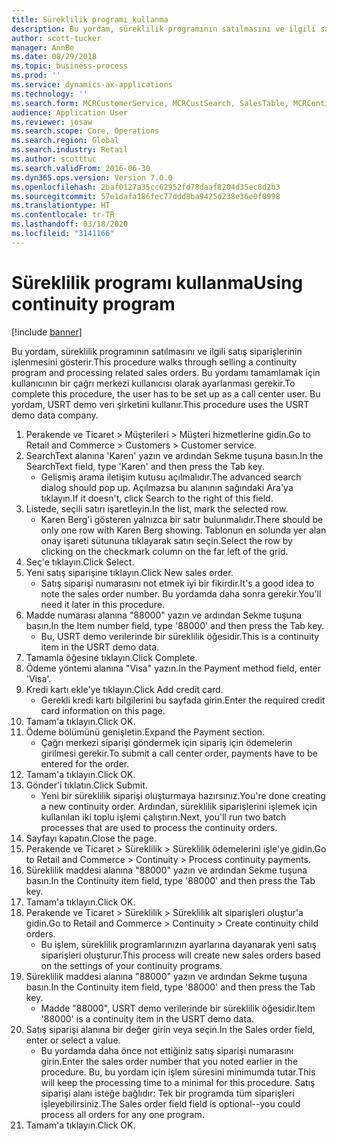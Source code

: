 ```yaml
---
title: Süreklilik programı kullanma
description: Bu yordam, süreklilik programının satılmasını ve ilgili satış siparişlerinin işlenmesini gösterir.
author: scott-tucker
manager: AnnBe
ms.date: 08/29/2018
ms.topic: business-process
ms.prod: ''
ms.service: dynamics-ax-applications
ms.technology: ''
ms.search.form: MCRCustomerService, MCRCustSearch, SalesTable, MCRContinuityCustInfo, MCRCustPaymLookup, CreditCardTokenization, CreditCardLookup, MCRSalesOrderRecap
audience: Application User
ms.reviewer: josaw
ms.search.scope: Core, Operations
ms.search.region: Global
ms.search.industry: Retail
ms.author: scotttuc
ms.search.validFrom: 2016-06-30
ms.dyn365.ops.version: Version 7.0.0
ms.openlocfilehash: 2baf0127a35cc62952fd78daaf8204d35ec8d2b3
ms.sourcegitcommit: 57e1dafa186fec77ddd8ba9425d238e36e0f0998
ms.translationtype: HT
ms.contentlocale: tr-TR
ms.lasthandoff: 03/18/2020
ms.locfileid: "3141166"
---
```

# <a name="using-continuity-program"></a><span data-ttu-id="602fe-103">Süreklilik programı kullanma</span><span class="sxs-lookup"><span data-stu-id="602fe-103">Using continuity program</span></span>

[!include [banner](../includes/banner.md)]

<span data-ttu-id="602fe-104">Bu yordam, süreklilik programının satılmasını ve ilgili satış siparişlerinin işlenmesini gösterir.</span><span class="sxs-lookup"><span data-stu-id="602fe-104">This procedure walks through selling a continuity program and processing related sales orders.</span></span> <span data-ttu-id="602fe-105">Bu yordamı tamamlamak için kullanıcının bir çağrı merkezi kullanıcısı olarak ayarlanması gerekir.</span><span class="sxs-lookup"><span data-stu-id="602fe-105">To complete this procedure, the user has to be set up as a call center user.</span></span> <span data-ttu-id="602fe-106">Bu yordam, USRT demo veri şirketini kullanır.</span><span class="sxs-lookup"><span data-stu-id="602fe-106">This procedure uses the USRT demo data company.</span></span>

1. <span data-ttu-id="602fe-107">Perakende ve Ticaret > Müşterileri > Müşteri hizmetlerine gidin.</span><span class="sxs-lookup"><span data-stu-id="602fe-107">Go to Retail and Commerce > Customers > Customer service.</span></span>
2. <span data-ttu-id="602fe-108">SearchText alanına 'Karen' yazın ve ardından Sekme tuşuna basın.</span><span class="sxs-lookup"><span data-stu-id="602fe-108">In the SearchText field, type 'Karen' and then press the Tab key.</span></span>
    * <span data-ttu-id="602fe-109">Gelişmiş arama iletişim kutusu açılmalıdır.</span><span class="sxs-lookup"><span data-stu-id="602fe-109">The advanced search dialog should pop up.</span></span> <span data-ttu-id="602fe-110">Açılmazsa bu alanının sağındaki Ara'ya tıklayın.</span><span class="sxs-lookup"><span data-stu-id="602fe-110">If it doesn't, click Search to the right of this field.</span></span>  
3. <span data-ttu-id="602fe-111">Listede, seçili satırı işaretleyin.</span><span class="sxs-lookup"><span data-stu-id="602fe-111">In the list, mark the selected row.</span></span>
    * <span data-ttu-id="602fe-112">Karen Berg'i gösteren yalnızca bir satır bulunmalıdır.</span><span class="sxs-lookup"><span data-stu-id="602fe-112">There should be only one row with Karen Berg showing.</span></span> <span data-ttu-id="602fe-113">Tablonun en solunda yer alan onay işareti sütununa tıklayarak satırı seçin.</span><span class="sxs-lookup"><span data-stu-id="602fe-113">Select the row by clicking on the checkmark column on the far left of the grid.</span></span>  
4. <span data-ttu-id="602fe-114">Seç'e tıklayın.</span><span class="sxs-lookup"><span data-stu-id="602fe-114">Click Select.</span></span>
5. <span data-ttu-id="602fe-115">Yeni satış siparişine tıklayın.</span><span class="sxs-lookup"><span data-stu-id="602fe-115">Click New sales order.</span></span>
    * <span data-ttu-id="602fe-116">Satış siparişi numarasını not etmek iyi bir fikirdir.</span><span class="sxs-lookup"><span data-stu-id="602fe-116">It's a good idea to note the sales order number.</span></span> <span data-ttu-id="602fe-117">Bu yordamda daha sonra gerekir.</span><span class="sxs-lookup"><span data-stu-id="602fe-117">You'll need it later in this procedure.</span></span>  
6. <span data-ttu-id="602fe-118">Madde numarası alanına "88000" yazın ve ardından Sekme tuşuna basın.</span><span class="sxs-lookup"><span data-stu-id="602fe-118">In the Item number field, type '88000' and then press the Tab key.</span></span>
    * <span data-ttu-id="602fe-119">Bu, USRT demo verilerinde bir süreklilik öğesidir.</span><span class="sxs-lookup"><span data-stu-id="602fe-119">This is a continuity item in the USRT demo data.</span></span>  
7. <span data-ttu-id="602fe-120">Tamamla öğesine tıklayın.</span><span class="sxs-lookup"><span data-stu-id="602fe-120">Click Complete.</span></span>
8. <span data-ttu-id="602fe-121">Ödeme yöntemi alanına "Visa" yazın.</span><span class="sxs-lookup"><span data-stu-id="602fe-121">In the Payment method field, enter 'Visa'.</span></span>
9. <span data-ttu-id="602fe-122">Kredi kartı ekle'ye tıklayın.</span><span class="sxs-lookup"><span data-stu-id="602fe-122">Click Add credit card.</span></span>
    * <span data-ttu-id="602fe-123">Gerekli kredi kartı bilgilerini bu sayfada girin.</span><span class="sxs-lookup"><span data-stu-id="602fe-123">Enter the required credit card information on this page.</span></span>  
10. <span data-ttu-id="602fe-124">Tamam'a tıklayın.</span><span class="sxs-lookup"><span data-stu-id="602fe-124">Click OK.</span></span>
11. <span data-ttu-id="602fe-125">Ödeme bölümünü genişletin.</span><span class="sxs-lookup"><span data-stu-id="602fe-125">Expand the Payment section.</span></span>
    * <span data-ttu-id="602fe-126">Çağrı merkezi siparişi göndermek için sipariş için ödemelerin girilmesi gerekir.</span><span class="sxs-lookup"><span data-stu-id="602fe-126">To submit a call center order, payments have to be entered for the order.</span></span>  
12. <span data-ttu-id="602fe-127">Tamam'a tıklayın.</span><span class="sxs-lookup"><span data-stu-id="602fe-127">Click OK.</span></span>
13. <span data-ttu-id="602fe-128">Gönder'i tıklatın.</span><span class="sxs-lookup"><span data-stu-id="602fe-128">Click Submit.</span></span>
    * <span data-ttu-id="602fe-129">Yeni bir süreklilik siparişi oluşturmaya hazırsınız.</span><span class="sxs-lookup"><span data-stu-id="602fe-129">You're done creating a new continuity order.</span></span> <span data-ttu-id="602fe-130">Ardından, süreklilik siparişlerini işlemek için kullanılan iki toplu işlemi çalıştırın.</span><span class="sxs-lookup"><span data-stu-id="602fe-130">Next, you'll run two batch processes that are used to process the continuity orders.</span></span>  
14. <span data-ttu-id="602fe-131">Sayfayı kapatın.</span><span class="sxs-lookup"><span data-stu-id="602fe-131">Close the page.</span></span>
15. <span data-ttu-id="602fe-132">Perakende ve Ticaret > Süreklilik > Süreklilik ödemelerini işle'ye gidin.</span><span class="sxs-lookup"><span data-stu-id="602fe-132">Go to Retail and Commerce > Continuity > Process continuity payments.</span></span>
16. <span data-ttu-id="602fe-133">Süreklilik maddesi alanına "88000" yazın ve ardından Sekme tuşuna basın.</span><span class="sxs-lookup"><span data-stu-id="602fe-133">In the Continuity item field, type '88000' and then press the Tab key.</span></span>
17. <span data-ttu-id="602fe-134">Tamam'a tıklayın.</span><span class="sxs-lookup"><span data-stu-id="602fe-134">Click OK.</span></span>
18. <span data-ttu-id="602fe-135">Perakende ve Ticaret > Süreklilik > Süreklilik alt siparişleri oluştur'a gidin.</span><span class="sxs-lookup"><span data-stu-id="602fe-135">Go to Retail and Commerce > Continuity > Create continuity child orders.</span></span>
    * <span data-ttu-id="602fe-136">Bu işlem, süreklilik programlarınızın ayarlarına dayanarak yeni satış siparişleri oluşturur.</span><span class="sxs-lookup"><span data-stu-id="602fe-136">This process will create new sales orders based on the settings of your continuity programs.</span></span>  
19. <span data-ttu-id="602fe-137">Süreklilik maddesi alanına "88000" yazın ve ardından Sekme tuşuna basın.</span><span class="sxs-lookup"><span data-stu-id="602fe-137">In the Continuity item field, type '88000' and then press the Tab key.</span></span>
    * <span data-ttu-id="602fe-138">Madde "88000", USRT demo verilerinde bir süreklilik öğesidir.</span><span class="sxs-lookup"><span data-stu-id="602fe-138">Item '88000' is a continuity item in the USRT demo data.</span></span>  
20. <span data-ttu-id="602fe-139">Satış siparişi alanına bir değer girin veya seçin.</span><span class="sxs-lookup"><span data-stu-id="602fe-139">In the Sales order field, enter or select a value.</span></span>
    * <span data-ttu-id="602fe-140">Bu yordamda daha önce not ettiğiniz satış siparişi numarasını girin.</span><span class="sxs-lookup"><span data-stu-id="602fe-140">Enter the sales order number that you noted earlier in the procedure.</span></span> <span data-ttu-id="602fe-141">Bu, bu yordam için işlem süresini minimumda tutar.</span><span class="sxs-lookup"><span data-stu-id="602fe-141">This will keep the processing time to a minimal for this procedure.</span></span> <span data-ttu-id="602fe-142">Satış siparişi alanı isteğe bağlıdır: Tek bir programda tüm siparişleri işleyebilirsiniz.</span><span class="sxs-lookup"><span data-stu-id="602fe-142">The Sales order field field is optional--you could process all orders for any one program.</span></span>  
21. <span data-ttu-id="602fe-143">Tamam'a tıklayın.</span><span class="sxs-lookup"><span data-stu-id="602fe-143">Click OK.</span></span>

